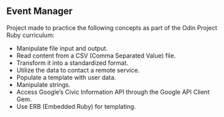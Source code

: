 ## Event Manager

Project made to practice the following concepts as part of the Odin Project Ruby curriculum: 

- Manipulate file input and output.
- Read content from a CSV (Comma Separated Value) file.
- Transform it into a standardized format.
- Utilize the data to contact a remote service.
- Populate a template with user data.
- Manipulate strings.
- Access Google’s Civic Information API through the Google API Client Gem.
- Use ERB (Embedded Ruby) for templating.
